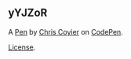 yYJZoR
------


A [Pen](https://codepen.io/chriscoyier/pen/yYJZoR) by [Chris Coyier](http://codepen.io/chriscoyier) on [CodePen](http://codepen.io/).

[License](https://codepen.io/chriscoyier/pen/yYJZoR/license).